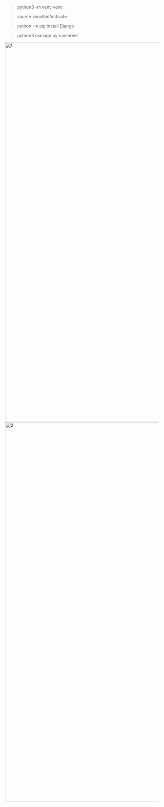 > python3 -m venv venv                 

> source venv/bin/activate

> python -m pip install Django

> python3 manage.py runserver 


<img width="1244" alt="1" src="https://user-images.githubusercontent.com/28539842/236877221-4b1bb382-132a-4c29-a909-7d43ad6420e4.png">
<img width="1244" alt="2" src="https://user-images.githubusercontent.com/28539842/236877238-ee4c41ac-d574-43ac-a9cc-16ab0244eb15.png">
